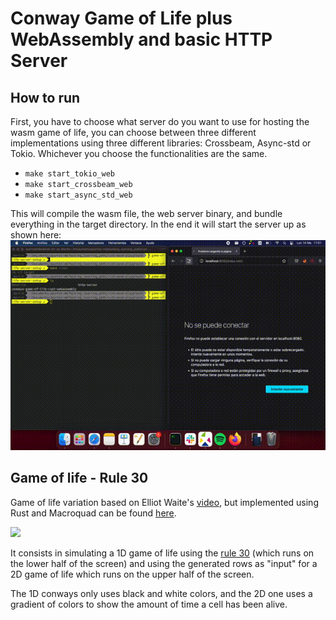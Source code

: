 # Conway Game of Life plus WebAssembly and basic HTTP Server

## How to run

First, you have to choose what server do you want to use for hosting the wasm game of life, you can choose between three different implementations using three different libraries: Crossbeam, Async-std or Tokio. Whichever you choose the functionalities are the same.
- `make start_tokio_web`
- `make start_crossbeam_web`
- `make start_async_std_web`

This will compile the wasm file, the web server binary, and bundle everything in the target directory. In the end it will start the server up as shown here:
![](assets/how_to_run.gif)

## Game of life - Rule 30

Game of life variation based on Elliot Waite's [video](https://www.youtube.com/watch?v=IK7nBOLYzdE), but implemented using Rust and Macroquad can be found [here](./rule30/src/main.rs).

![](rule30/game_of_life.gif)

It consists in simulating a 1D game of life using the [rule 30](https://mathworld.wolfram.com/Rule30.html) (which runs on the lower half of the screen) and using the generated rows as "input" for a 2D game of life which runs on the upper half of the screen.

The 1D conways only uses black and white colors, and the 2D one uses a gradient of colors to show the amount of time a cell has been alive.
